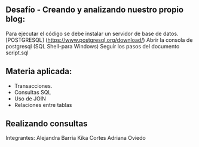 ## Desafío - Creando y analizando nuestro propio blog:
Para ejecutar el código se debe instalar un servidor de base de datos.
[POSTGRESQL] (https://www.postgresql.org/download/)
Abrir la consola de postgresql (SQL Shell-para Windows)
Seguir los pasos del documento script.sql
## Materia aplicada:
- Transacciones.
- Consultas SQL
- Uso de JOIN
- Relaciones entre tablas
## Realizando consultas
Integrantes:
Alejandra Barria
Kika Cortes
Adriana Oviedo
